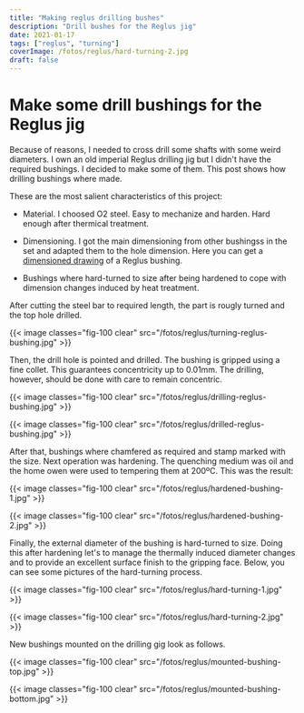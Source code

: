 ```yaml
---
title: "Making reglus drilling bushes"
description: "Drill bushes for the Reglus jig"
date: 2021-01-17
tags: ["reglus", "turning"]
coverImage: /fotos/reglus/hard-turning-2.jpg
draft: false
---
```



# Make some drill bushings for the Reglus jig

Because of reasons, I needed to cross drill some shafts with some
weird diameters. I own an old imperial Reglus drilling jig but I
didn't have the required bushings. I decided to make some of them. This
post shows how drilling bushings where made.

These are the most salient characteristics of this project:

* Material. I choosed O2 steel. Easy to mechanize and harden. Hard
  enough after thermical treatment.

* Dimensioning. I got the main dimensioning from other bushingss in
  the set and adapted them to the hole dimension. Here you can get a
  [dimensioned drawing](/pfds/dolla-reglus.pdf) of a Reglus bushing.

* Bushings where hard-turned to size after being hardened to cope with
  dimension changes induced by heat treatment.

After cutting the steel bar to required length, the part is rougly
turned and the top hole drilled. 

{{< image classes="fig-100 clear"
          src="/fotos/reglus/turning-reglus-bushing.jpg" >}}

Then, the drill hole is pointed and drilled. The bushing is gripped
using a fine collet. This guarantees concentricity up to 0.01mm. The
drilling, however, should be done with care to remain concentric.

{{< image classes="fig-100 clear"
          src="/fotos/reglus/drilling-reglus-bushing.jpg" >}}

{{< image classes="fig-100 clear"
          src="/fotos/reglus/drilled-reglus-bushing.jpg" >}}
		  
After that, bushings where chamfered as required and stamp marked with
the size. Next operation was hardening. The quenching medium was oil
and the home owen were used to tempering them at 200ºC. This was the
result:

{{< image classes="fig-100 clear"
          src="/fotos/reglus/hardened-bushing-1.jpg" >}}

{{< image classes="fig-100 clear"
          src="/fotos/reglus/hardened-bushing-2.jpg" >}}

Finally, the external diameter of the bushing is hard-turned to
size. Doing this after hardening let's to manage the thermally induced
diameter changes and to provide an excellent surface finish to the
gripping face. Below, you can see some pictures of the hard-turning
process.

{{< image classes="fig-100 clear"
          src="/fotos/reglus/hard-turning-1.jpg" >}}

{{< image classes="fig-100 clear"
          src="/fotos/reglus/hard-turning-2.jpg" >}}

New bushings mounted on the drilling gig look as follows.

{{< image classes="fig-100 clear"
          src="/fotos/reglus/mounted-bushing-top.jpg" >}} 
		  
{{< image classes="fig-100 clear"
          src="/fotos/reglus/mounted-bushing-bottom.jpg" >}}
		  
